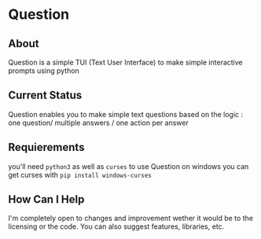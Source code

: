 # Question

## About

Question is a simple TUI (Text User Interface) to make simple interactive prompts using python


## Current Status

Question enables you to make simple text questions based on the logic : one question/ multiple answers / one action per answer 

## Requierements

you'll need  `python3` as well as `curses` to use Question
on windows you can get curses with `pip install windows-curses`

## How Can I Help

I'm completely open to changes and improvement wether it would be to the licensing or the code.
You can also suggest features, libraries, etc.
